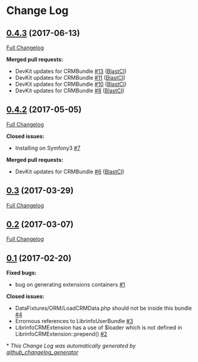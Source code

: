 # Change Log

## [0.4.3](https://github.com/libre-informatique/CRMBundle/tree/0.4.3) (2017-06-13)
[Full Changelog](https://github.com/libre-informatique/CRMBundle/compare/0.4.2...0.4.3)

**Merged pull requests:**

- DevKit updates for CRMBundle [\#13](https://github.com/libre-informatique/CRMBundle/pull/13) ([BlastCI](https://github.com/BlastCI))
- DevKit updates for CRMBundle [\#11](https://github.com/libre-informatique/CRMBundle/pull/11) ([BlastCI](https://github.com/BlastCI))
- DevKit updates for CRMBundle [\#10](https://github.com/libre-informatique/CRMBundle/pull/10) ([BlastCI](https://github.com/BlastCI))
- DevKit updates for CRMBundle [\#8](https://github.com/libre-informatique/CRMBundle/pull/8) ([BlastCI](https://github.com/BlastCI))

## [0.4.2](https://github.com/libre-informatique/CRMBundle/tree/0.4.2) (2017-05-05)
[Full Changelog](https://github.com/libre-informatique/CRMBundle/compare/0.3...0.4.2)

**Closed issues:**

- Installing on Symfony3 [\#7](https://github.com/libre-informatique/CRMBundle/issues/7)

**Merged pull requests:**

- DevKit updates for CRMBundle [\#6](https://github.com/libre-informatique/CRMBundle/pull/6) ([BlastCI](https://github.com/BlastCI))

## [0.3](https://github.com/libre-informatique/CRMBundle/tree/0.3) (2017-03-29)
[Full Changelog](https://github.com/libre-informatique/CRMBundle/compare/0.2...0.3)

## [0.2](https://github.com/libre-informatique/CRMBundle/tree/0.2) (2017-03-07)
[Full Changelog](https://github.com/libre-informatique/CRMBundle/compare/0.1...0.2)

## [0.1](https://github.com/libre-informatique/CRMBundle/tree/0.1) (2017-02-20)
**Fixed bugs:**

- bug on generating extensions containers [\#1](https://github.com/libre-informatique/CRMBundle/issues/1)

**Closed issues:**

- DataFixtures/ORM/LoadCRMData.php should not be inside this bundle [\#4](https://github.com/libre-informatique/CRMBundle/issues/4)
- Errornous references to LibrinfoUserBundle [\#3](https://github.com/libre-informatique/CRMBundle/issues/3)
- LibrinfoCRMExtension has a use of $loader which is not defined in LibrinfoCRMExtension::prepend\(\) [\#2](https://github.com/libre-informatique/CRMBundle/issues/2)



\* *This Change Log was automatically generated by [github_changelog_generator](https://github.com/skywinder/Github-Changelog-Generator)*